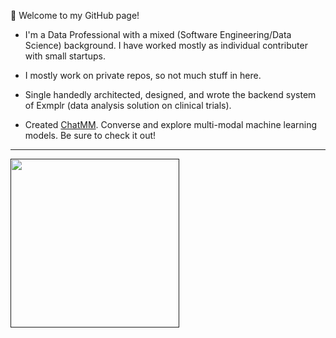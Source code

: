 <!--
**sbarman25/sbarman25** is a ✨ _special_ ✨ repository because its `README.md` (this file) appears on your GitHub profile.

Here are some ideas to get you started:

- 🔭 I’m currently working on ...
- 🌱 I’m currently learning ...
- 👯 I’m looking to collaborate on ...
- 🤔 I’m looking for help with ...
- 💬 Ask me about ...
- 📫 How to reach me: ...
- 😄 Pronouns: ...
- ⚡ Fun fact: ...
-->

👋 Welcome to my GitHub page!

- I'm a Data Professional with a mixed (Software Engineering/Data Science) background. I have worked mostly as individual contributer with small startups.

- I mostly work on private repos, so not much stuff in here.

- Single handedly architected, designed, and wrote the backend system of Exmplr (data analysis solution on clinical trials). 

- Created [ChatMM](https://chat.nkubed.io/). Converse and explore multi-modal machine learning models. Be sure to check it out!

---

<!-- 
ranking_index = (byte_count ^ size_weight) * (repo_count ^ count_weight)
the distribution of files across repos is a representative metric than size as it inflates towards jupyter notebook
-->
<a href="">
  <img height=270 align="center" src="https://github-readme-stats.vercel.app/api/top-langs/?username=sbarman25&layout=pie&theme=dark&size_weight=0&count_weight=1&langs_count=10"/>
</a>
